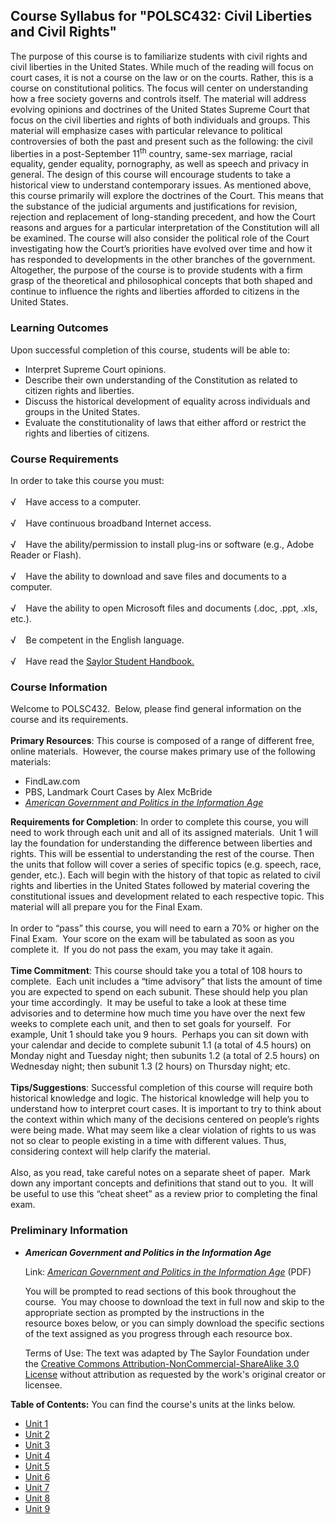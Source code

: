 Course Syllabus for "POLSC432: Civil Liberties and Civil Rights"
----------------------------------------------------------------

The purpose of this course is to familiarize students with civil rights
and civil liberties in the United States. While much of the reading will
focus on court cases, it is not a course on the law or on the courts.
Rather, this is a course on constitutional politics. The focus will
center on understanding how a free society governs and controls itself.
The material will address evolving opinions and doctrines of the United
States Supreme Court that focus on the civil liberties and rights of
both individuals and groups. This material will emphasize cases with
particular relevance to political controversies of both the past and
present such as the following: the civil liberties in a post-September
11<sup>th</sup> country, same-sex marriage, racial equality, gender
equality, pornography, as well as speech and privacy in general. The
design of this course will encourage students to take a historical view
to understand contemporary issues. As mentioned above, this course
primarily will explore the doctrines of the Court. This means that the
substance of the judicial arguments and justifications for revision,
rejection and replacement of long-standing precedent, and how the Court
reasons and argues for a particular interpretation of the Constitution
will all be examined. The course will also consider the political role
of the Court investigating how the Court’s priorities have evolved over
time and how it has responded to developments in the other branches of
the government. Altogether, the purpose of the course is to provide
students with a firm grasp of the theoretical and philosophical concepts
that both shaped and continue to influence the rights and liberties
afforded to citizens in the United States.

### Learning Outcomes

Upon successful completion of this course, students will be able to:  

-   Interpret Supreme Court opinions.
-   Describe their own understanding of the Constitution as related to
    citizen rights and liberties.
-   Discuss the historical development of equality across individuals
    and groups in the United States.
-   Evaluate the constitutionality of laws that either afford or
    restrict the rights and liberties of citizens.

### Course Requirements

In order to take this course you must:  
    
 √    Have access to a computer.  
    
 √    Have continuous broadband Internet access.  
    
 √    Have the ability/permission to install plug-ins or software (e.g.,
Adobe Reader or Flash).  
    
 √    Have the ability to download and save files and documents to a
computer.  
    
 √    Have the ability to open Microsoft files and documents (.doc,
.ppt, .xls, etc.).  
    
 √    Be competent in the English language.  
    
 √    Have read the [Saylor Student
Handbook.](http://www.saylor.org/site/wp-content/uploads/2012/05/Saylor-StudentHandbook.pdf)

### Course Information

Welcome to POLSC432.  Below, please find general information on the
course and its requirements.  
    
 **Primary Resources**: This course is composed of a range of different
free, online materials.  However, the course makes primary use of the
following materials:  

-   FindLaw.com
-   PBS, Landmark Court Cases by Alex McBride
-   *[American Government and Politics in the Information
    Age](http://www.saylor.org/site/textbooks/American%20Government%20and%20Politics%20in%20the%20Information%20Age.pdf)*

**Requirements for Completion**: In order to complete this course, you
will need to work through each unit and all of its assigned materials. 
Unit 1 will lay the foundation for understanding the difference between
liberties and rights. This will be essential to understanding the rest
of the course. Then the units that follow will cover a series of
specific topics (e.g. speech, race, gender, etc.). Each will begin with
the history of that topic as related to civil rights and liberties in
the United States followed by material covering the constitutional
issues and development related to each respective topic. This material
will all prepare you for the Final Exam.  
    
 In order to “pass” this course, you will need to earn a 70% or higher
on the Final Exam.  Your score on the exam will be tabulated as soon as
you complete it.  If you do not pass the exam, you may take it again.  
    
 **Time Commitment**: This course should take you a total of 108 hours
to complete.  Each unit includes a “time advisory” that lists the amount
of time you are expected to spend on each subunit. These should help you
plan your time accordingly.  It may be useful to take a look at these
time advisories and to determine how much time you have over the next
few weeks to complete each unit, and then to set goals for yourself. 
For example, Unit 1 should take you 9 hours.  Perhaps you can sit down
with your calendar and decide to complete subunit 1.1 (a total of 4.5
hours) on Monday night and Tuesday night; then subunits 1.2 (a total of
2.5 hours) on Wednesday night; then subunit 1.3 (2 hours) on Thursday
night; etc.  
    
 **Tips/Suggestions**: Successful completion of this course will require
both historical knowledge and logic. The historical knowledge will help
you to understand how to interpret court cases. It is important to try
to think about the context within which many of the decisions centered
on people’s rights were being made. What may seem like a clear violation
of rights to us was not so clear to people existing in a time with
different values. Thus, considering context will help clarify the
material.  
    
 Also, as you read, take careful notes on a separate sheet of paper. 
Mark down any important concepts and definitions that stand out to you. 
It will be useful to use this “cheat sheet” as a review prior to
completing the final exam.

### Preliminary Information

-   ***American Government and Politics in the Information Age***

    Link: [*American Government and Politics in the Information
    Age*](http://www.saylor.org/site/wp-content/uploads/2012/12/POLSC432American-Government-and-Politics-in-the-Information-Age-Attributed.pdf) (PDF)  
      
     You will be prompted to read sections of this book throughout the
    course.  You may choose to download the text in full now and skip to
    the appropriate section as prompted by the instructions in the
    resource boxes below, or you can simply download the specific
    sections of the text assigned as you progress through each resource
    box.  
      
     Terms of Use: The text was adapted by The Saylor Foundation under
    the [<span class="s1">Creative Commons
    Attribution-NonCommercial-ShareAlike 3.0
    License</span>](http://creativecommons.org/licenses/by-nc-sa/3.0/) without
    attribution as requested by the work's original creator or licensee.

**Table of Contents:** You can find the course's units at the links below.

- [Unit 1](https://legacy.saylor.org/polsc432/Unit01/)
- [Unit 2](https://legacy.saylor.org/polsc432/Unit02/)
- [Unit 3](https://legacy.saylor.org/polsc432/Unit03/)
- [Unit 4](https://legacy.saylor.org/polsc432/Unit04/)
- [Unit 5](https://legacy.saylor.org/polsc432/Unit05/)
- [Unit 6](https://legacy.saylor.org/polsc432/Unit06/)
- [Unit 7](https://legacy.saylor.org/polsc432/Unit07/)
- [Unit 8](https://legacy.saylor.org/polsc432/Unit08/)
- [Unit 9](https://legacy.saylor.org/polsc432/Unit09/)

